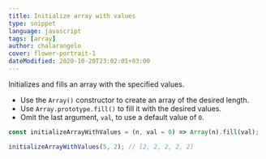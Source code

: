 ```yaml
---
title: Initialize array with values
type: snippet
language: javascript
tags: [array]
author: chalarangelo
cover: flower-portrait-1
dateModified: 2020-10-20T23:02:01+03:00
---
```


Initializes and fills an array with the specified values.

- Use the `Array()` constructor to create an array of the desired length.
- Use `Array.prototype.fill()` to fill it with the desired values.
- Omit the last argument, `val`, to use a default value of `0`.

```js
const initializeArrayWithValues = (n, val = 0) => Array(n).fill(val);
```

```js
initializeArrayWithValues(5, 2); // [2, 2, 2, 2, 2]
```
